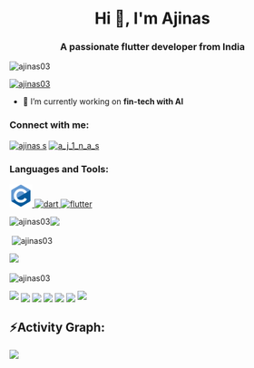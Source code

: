 <h1 align="center">Hi 👋, I'm Ajinas</h1>
<h3 align="center">A passionate flutter developer from India</h3>

<p align="left"> <img src="https://komarev.com/ghpvc/?username=ajinas03&label=Profile%20views&color=0e75b6&style=flat" alt="ajinas03" /> </p>

<p align="left"> <a href="https://github.com/ryo-ma/github-profile-trophy"><img src="https://github-profile-trophy.vercel.app/?username=ajinas03" alt="ajinas03" /></a> </p>

- 🔭 I’m currently working on **fin-tech with AI**

<h3 align="left">Connect with me:</h3>
<p align="left">
<a href="https://linkedin.com/in/ajinas s" target="blank"><img align="center" src="https://raw.githubusercontent.com/rahuldkjain/github-profile-readme-generator/master/src/images/icons/Social/linked-in-alt.svg" alt="ajinas s" height="30" width="40" /></a>
<a href="https://instagram.com/a_j_1_n_a_s" target="blank"><img align="center" src="https://raw.githubusercontent.com/rahuldkjain/github-profile-readme-generator/master/src/images/icons/Social/instagram.svg" alt="a_j_1_n_a_s" height="30" width="40" /></a>
</p>

<h3 align="left">Languages and Tools:</h3>
<p align="left"> <a href="https://www.cprogramming.com/" target="_blank" rel="noreferrer"> <img src="https://raw.githubusercontent.com/devicons/devicon/master/icons/c/c-original.svg" alt="c" width="40" height="40"/> </a> <a href="https://dart.dev" target="_blank" rel="noreferrer"> <img src="https://www.vectorlogo.zone/logos/dartlang/dartlang-icon.svg" alt="dart" width="40" height="40"/> </a> <a href="https://flutter.dev" target="_blank" rel="noreferrer"> <img src="https://www.vectorlogo.zone/logos/flutterio/flutterio-icon.svg" alt="flutter" width="40" height="40"/> </a> </p>

<p><img align="left" src="https://github-readme-stats.vercel.app/api/top-langs?username=ajinas03&show_icons=true&locale=en&layout=compact" alt="ajinas03" /></p>
<img src="https://user-images.githubusercontent.com/73097560/115834477-dbab4500-a447-11eb-908a-139a6edaec5c.gif">
<p>&nbsp;<img align="center" src="https://github-readme-stats.vercel.app/api?username=ajinas03&show_icons=true&locale=en" alt="ajinas03" /></p>
<img src="https://user-images.githubusercontent.com/73097560/115834477-dbab4500-a447-11eb-908a-139a6edaec5c.gif">
<p><img align="center" src="https://github-readme-streak-stats.herokuapp.com/?user=ajinas03&" alt="ajinas03" /></p>
<img src="https://user-images.githubusercontent.com/73097560/115834477-dbab4500-a447-11eb-908a-139a6edaec5c.gif">

<img align="center" src="http://github-profile-summary-cards.vercel.app/api/cards/stats?username=Ajinas03&theme=2077" height="180em" />
<img align="center" src="http://github-profile-summary-cards.vercel.app/api/cards/most-commit-language?username=Ajinas03&theme=2077" height="180em" />
<img align="center" src="http://github-profile-summary-cards.vercel.app/api/cards/repos-per-language?username=Ajinas03&theme=2077" height="180em" />
<img align="center" src="http://github-profile-summary-cards.vercel.app/api/cards/productive-time?username=Ajinas03&theme=2077" height="180em" />
<img align="center" src="http://github-profile-summary-cards.vercel.app/api/cards/profile-details?username=Ajinas03&theme=2077" height="180em" />
</div>
<img src="https://user-images.githubusercontent.com/73097560/115834477-dbab4500-a447-11eb-908a-139a6edaec5c.gif"><h2 align="left">⚡Activity Graph:</h2>
<img align="center" src="https://github-readme-activity-graph.vercel.app/graph?username=Ajinas03&theme=default"/>
